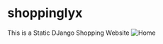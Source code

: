 # shoppinglyx
This is a Static DJango Shopping Website 
![Home](https://github.com/Cracktheuniverse/-E-commerce-All-In-One-Shopping-Project-Using-Django/assets/105615676/ce2858d3-32ea-4389-8c5b-8c3d5f7cbbd5)

